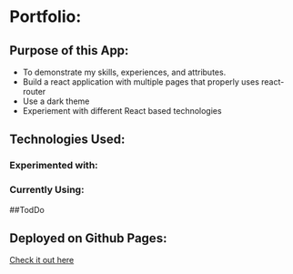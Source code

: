 # Portfolio: 

## Purpose of this App:
- To demonstrate my skills, experiences, and attributes.
- Build a react application with multiple pages that properly uses react-router
- Use a dark theme 
- Experiement with different React based technologies

## Technologies Used:

### Experimented with:

### Currently Using:

##TodDo

## Deployed on Github Pages:

[Check it out here ](https://timangus321.github.io/portfolio-redesign/)
